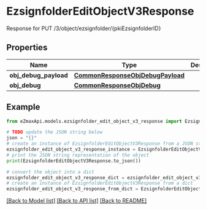 # EzsignfolderEditObjectV3Response

Response for PUT /3/object/ezsignfolder/{pkiEzsignfolderID}

## Properties

Name | Type | Description | Notes
------------ | ------------- | ------------- | -------------
**obj_debug_payload** | [**CommonResponseObjDebugPayload**](CommonResponseObjDebugPayload.md) |  | 
**obj_debug** | [**CommonResponseObjDebug**](CommonResponseObjDebug.md) |  | [optional] 

## Example

```python
from eZmaxApi.models.ezsignfolder_edit_object_v3_response import EzsignfolderEditObjectV3Response

# TODO update the JSON string below
json = "{}"
# create an instance of EzsignfolderEditObjectV3Response from a JSON string
ezsignfolder_edit_object_v3_response_instance = EzsignfolderEditObjectV3Response.from_json(json)
# print the JSON string representation of the object
print(EzsignfolderEditObjectV3Response.to_json())

# convert the object into a dict
ezsignfolder_edit_object_v3_response_dict = ezsignfolder_edit_object_v3_response_instance.to_dict()
# create an instance of EzsignfolderEditObjectV3Response from a dict
ezsignfolder_edit_object_v3_response_from_dict = EzsignfolderEditObjectV3Response.from_dict(ezsignfolder_edit_object_v3_response_dict)
```
[[Back to Model list]](../README.md#documentation-for-models) [[Back to API list]](../README.md#documentation-for-api-endpoints) [[Back to README]](../README.md)


